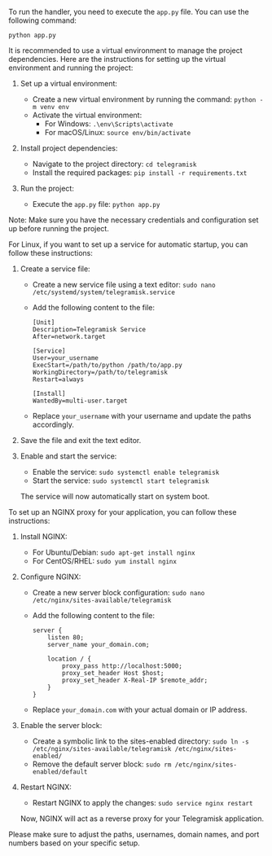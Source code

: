 To run the handler, you need to execute the `app.py` file. You can use the following command:

```
python app.py
```

It is recommended to use a virtual environment to manage the project dependencies. Here are the instructions for setting up the virtual environment and running the project:

1. Set up a virtual environment:
   - Create a new virtual environment by running the command: `python -m venv env`
   - Activate the virtual environment:
     - For Windows: `.\env\Scripts\activate`
     - For macOS/Linux: `source env/bin/activate`

2. Install project dependencies:
   - Navigate to the project directory: `cd telegramisk`
   - Install the required packages: `pip install -r requirements.txt`

3. Run the project:
   - Execute the `app.py` file: `python app.py`

Note: Make sure you have the necessary credentials and configuration set up before running the project.

For Linux, if you want to set up a service for automatic startup, you can follow these instructions:

1. Create a service file:
   - Create a new service file using a text editor: `sudo nano /etc/systemd/system/telegramisk.service`
   - Add the following content to the file:

     ```
     [Unit]
     Description=Telegramisk Service
     After=network.target

     [Service]
     User=your_username
     ExecStart=/path/to/python /path/to/app.py
     WorkingDirectory=/path/to/telegramisk
     Restart=always

     [Install]
     WantedBy=multi-user.target
     ```

   - Replace `your_username` with your username and update the paths accordingly.

2. Save the file and exit the text editor.

3. Enable and start the service:
   - Enable the service: `sudo systemctl enable telegramisk`
   - Start the service: `sudo systemctl start telegramisk`

   The service will now automatically start on system boot.

To set up an NGINX proxy for your application, you can follow these instructions:

1. Install NGINX:
   - For Ubuntu/Debian: `sudo apt-get install nginx`
   - For CentOS/RHEL: `sudo yum install nginx`

2. Configure NGINX:
   - Create a new server block configuration: `sudo nano /etc/nginx/sites-available/telegramisk`
   - Add the following content to the file:

     ```
     server {
         listen 80;
         server_name your_domain.com;

         location / {
             proxy_pass http://localhost:5000;
             proxy_set_header Host $host;
             proxy_set_header X-Real-IP $remote_addr;
         }
     }
     ```

   - Replace `your_domain.com` with your actual domain or IP address.

3. Enable the server block:
   - Create a symbolic link to the sites-enabled directory: `sudo ln -s /etc/nginx/sites-available/telegramisk /etc/nginx/sites-enabled/`
   - Remove the default server block: `sudo rm /etc/nginx/sites-enabled/default`

4. Restart NGINX:
   - Restart NGINX to apply the changes: `sudo service nginx restart`

   Now, NGINX will act as a reverse proxy for your Telegramisk application.

Please make sure to adjust the paths, usernames, domain names, and port numbers based on your specific setup.